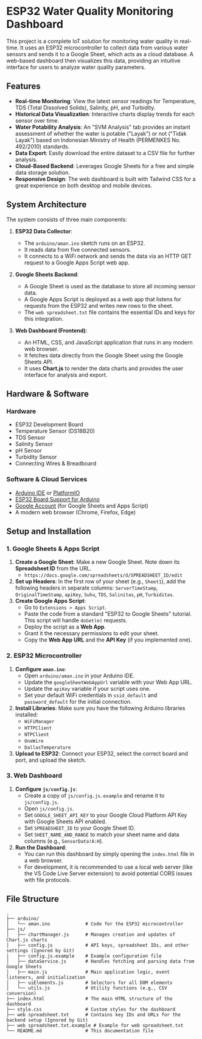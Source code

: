 # ESP32 Water Quality Monitoring Dashboard

This project is a complete IoT solution for monitoring water quality in real-time. It uses an ESP32 microcontroller to collect data from various water sensors and sends it to a Google Sheet, which acts as a cloud database. A web-based dashboard then visualizes this data, providing an intuitive interface for users to analyze water quality parameters.

## Features

- **Real-time Monitoring**: View the latest sensor readings for Temperature, TDS (Total Dissolved Solids), Salinity, pH, and Turbidity.
- **Historical Data Visualization**: Interactive charts display trends for each sensor over time.
- **Water Potability Analysis**: An "SVM Analysis" tab provides an instant assessment of whether the water is potable ("Layak") or not ("Tidak Layak") based on Indonesian Ministry of Health (PERMENKES No. 492/2010) standards.
- **Data Export**: Easily download the entire dataset to a CSV file for further analysis.
- **Cloud-Based Backend**: Leverages Google Sheets for a free and simple data storage solution.
- **Responsive Design**: The web dashboard is built with Tailwind CSS for a great experience on both desktop and mobile devices.

## System Architecture

The system consists of three main components:

1.  **ESP32 Data Collector**:
    - The `arduino/aman.ino` sketch runs on an ESP32.
    - It reads data from five connected sensors.
    - It connects to a WiFi network and sends the data via an HTTP GET request to a Google Apps Script web app.

2.  **Google Sheets Backend**:
    - A Google Sheet is used as the database to store all incoming sensor data.
    - A Google Apps Script is deployed as a web app that listens for requests from the ESP32 and writes new rows to the sheet.
    - The `web spreadsheet.txt` file contains the essential IDs and keys for this integration.

3.  **Web Dashboard (Frontend)**:
    - An HTML, CSS, and JavaScript application that runs in any modern web browser.
    - It fetches data directly from the Google Sheet using the Google Sheets API.
    - It uses **Chart.js** to render the data charts and provides the user interface for analysis and export.

## Hardware & Software

### Hardware
- ESP32 Development Board
- Temperature Sensor (DS18B20)
- TDS Sensor
- Salinity Sensor
- pH Sensor
- Turbidity Sensor
- Connecting Wires & Breadboard

### Software & Cloud Services
- [Arduino IDE](https://www.arduino.cc/en/software) or [PlatformIO](https://platformio.org/)
- [ESP32 Board Support for Arduino](https://docs.espressif.com/projects/arduino-esp32/en/latest/installing.html)
- [Google Account](https://www.google.com/) (for Google Sheets and Apps Script)
- A modern web browser (Chrome, Firefox, Edge)

## Setup and Installation

### 1. Google Sheets & Apps Script

1.  **Create a Google Sheet**: Make a new Google Sheet. Note down its **Spreadsheet ID** from the URL.
    - `https://docs.google.com/spreadsheets/d/SPREADSHEET_ID/edit`
2.  **Set up Headers**: In the first row of your sheet (e.g., `Sheet1`), add the following headers in separate columns: `ServerTimeStamp`, `OriginalTimeStamp`, `apiKey`, `Suhu`, `TDS`, `Salinitas`, `pH`, `Turbiditas`.
3.  **Create Google Apps Script**:
    - Go to `Extensions > Apps Script`.
    - Paste the code from a standard "ESP32 to Google Sheets" tutorial. This script will handle `doGet(e)` requests.
    - Deploy the script as a **Web App**.
    - Grant it the necessary permissions to edit your sheet.
    - Copy the **Web App URL** and the **API Key** (if you implemented one).

### 2. ESP32 Microcontroller

1.  **Configure `aman.ino`**:
    - Open `arduino/aman.ino` in your Arduino IDE.
    - Update the `googleSheetWebAppUrl` variable with your Web App URL.
    - Update the `apiKey` variable if your script uses one.
    - Set your default WiFi credentials in `ssid_default` and `password_default` for the initial connection.
2.  **Install Libraries**: Make sure you have the following Arduino libraries installed:
    - `WiFiManager`
    - `HTTPClient`
    - `NTPClient`
    - `OneWire`
    - `DallasTemperature`
3.  **Upload to ESP32**: Connect your ESP32, select the correct board and port, and upload the sketch.

### 3. Web Dashboard

1.  **Configure `js/config.js`**:
    - Create a copy of `js/config.js.example` and rename it to `js/config.js`.
    - Open `js/config.js`.
    - Set `GOOGLE_SHEET_API_KEY` to your Google Cloud Platform API Key with Google Sheets API enabled.
    - Set `SPREADSHEET_ID` to your Google Sheet ID.
    - Set `SHEET_NAME_AND_RANGE` to match your sheet name and data columns (e.g., `SensorData!A:H`).
2.  **Run the Dashboard**:
    - You can run this dashboard by simply opening the `index.html` file in a web browser.
    - For development, it is recommended to use a local web server (like the VS Code Live Server extension) to avoid potential CORS issues with file protocols.

## File Structure

```
.
├── arduino/
│   └── aman.ino             # Code for the ESP32 microcontroller
├── js/
│   ├── chartManager.js      # Manages creation and updates of Chart.js charts
│   ├── config.js            # API keys, spreadsheet IDs, and other settings (Ignored by Git)
│   ├── config.js.example    # Example configuration file
│   ├── dataService.js       # Handles fetching and parsing data from Google Sheets
│   ├── main.js              # Main application logic, event listeners, and initialization
│   ├── uiElements.js        # Selectors for all DOM elements
│   └── utils.js             # Utility functions (e.g., CSV conversion)
├── index.html               # The main HTML structure of the dashboard
├── style.css                # Custom styles for the dashboard
├── web spreadsheet.txt      # Contains key IDs and URLs for the backend setup (Ignored by Git)
├── web spreadsheet.txt.example # Example for web spreadsheet.txt
└── README.md                # This documentation file
```
